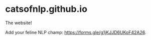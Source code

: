 # catsofnlp.github.io
The website!

Add your feline NLP champ: <https://forms.gle/g1jKJJD6UKoF42A26>.
